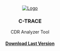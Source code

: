 <br />
<div align="center">
  <a href="https://github.com/othneildrew/Best-README-Template">
    <img src="https://api.cdrsoftwares.com/logo.png" alt="Logo" >
  </a>

  <h3 align="center">C-TRACE</h3>

  <p align="center">
    CDR Analyzer Tool
    <br />
    <h4><a href="https://github.com/ramreddy/c-trace-download/raw/main/releases/download/1.1.7/ctrace.1.1.7.zip">Download Last Version</a></h4>
  </p>
</div>

